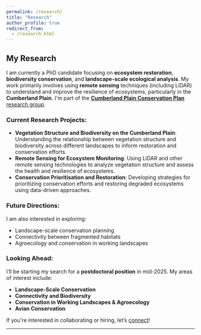 ```yaml
---
permalink: /research/
title: "Research"
author_profile: true
redirect_from: 
  - /research.html
---
```



## My Research

I am currently a PhD candidate focusing on **ecosystem restoration**, **biodiversity conservation**, and **landscape-scale ecological analysis**. My work primarily involves using **remote sensing** techniques (including LiDAR) to understand and improve the resilience of ecosystems, particularly in the **Cumberland Plain**. I'm part of the [**Cumberland Plain Conservation Plan** research group](https://www.westernsydney.edu.au/hie/research/cumberland_plain_research).

### Current Research Projects:
- **Vegetation Structure and Biodiversity on the Cumberland Plain**: Understanding the relationship between vegetation structure and biodiversity across different landscapes to inform restoration and conservation efforts.
- **Remote Sensing for Ecosystem Monitoring**: Using LiDAR and other remote sensing technologies to analyze vegetation structure and assess the health and resilience of ecosystems.
- **Conservation Prioritisation and Restoration**: Developing strategies for prioritizing conservation efforts and restoring degraded ecosystems using data-driven approaches.

### Future Directions:
I am also interested in exploring:
- Landscape-scale conservation planning
- Connectivity between fragmented habitats
- Agroecology and conservation in working landscapes


### Looking Ahead:
I’ll be starting my search for a **postdoctoral position** in mid-2025. My areas of interest include:
- **Landscape-Scale Conservation**
- **Connectivity and Biodiversity**
- **Conservation in Working Landscapes & Agroecology**
- **Avian Conservation**

If you're interested in collaborating or hiring, let’s [connect](/contact/)!

---